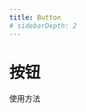 ```yaml
---
title: Button
# sidebarDepth: 2
---
```

# 按钮

使用方法

<ClientOnly>
    <button-demos></button-demos>
</ClientOnly>